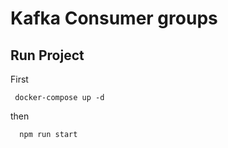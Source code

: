 # Kafka Consumer groups

## Run Project
First 
```
 docker-compose up -d
```

then 
```
  npm run start
```